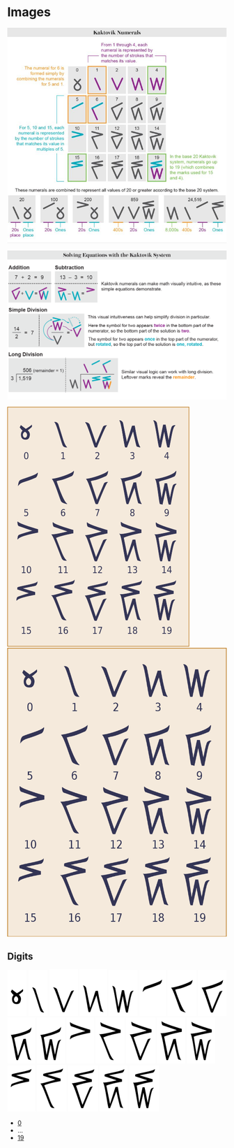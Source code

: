 # Images

![](KaktovikNumerals.jpeg)

![](SolvingEquations.png)

![](Kaktovik_digit_table.svg)
![](Kaktovik_digit_table.png)

## Digits

![0](digits/Kaktovik_digit_0.svg)
![1](digits/Kaktovik_digit_1.svg)
![2](digits/Kaktovik_digit_2.svg)
![3](digits/Kaktovik_digit_3.svg)
![4](digits/Kaktovik_digit_4.svg)
![5](digits/Kaktovik_digit_5.svg)
![6](digits/Kaktovik_digit_6.svg)
![7](digits/Kaktovik_digit_7.svg)
![8](digits/Kaktovik_digit_8.svg)
![9](digits/Kaktovik_digit_9.svg)
![10](digits/Kaktovik_digit_10.svg)
![11](digits/Kaktovik_digit_11.svg)
![12](digits/Kaktovik_digit_12.svg)
![13](digits/Kaktovik_digit_13.svg)
![14](digits/Kaktovik_digit_14.svg)
![15](digits/Kaktovik_digit_15.svg)
![16](digits/Kaktovik_digit_16.svg)
![17](digits/Kaktovik_digit_17.svg)
![18](digits/Kaktovik_digit_18.svg)
![19](digits/Kaktovik_digit_19.svg)

- [0](https://en.wikipedia.org/wiki/File:Kaktovik_digit_0.svg)
- ...
- [19](https://en.wikipedia.org/wiki/File:Kaktovik_digit_19.svg)
